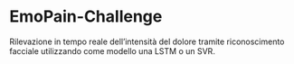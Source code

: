 # EmoPain-Challenge
Rilevazione in tempo reale dell’intensità del dolore tramite riconoscimento facciale utilizzando come modello una LSTM o un SVR.
